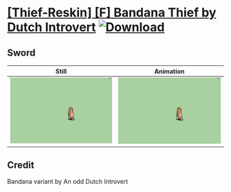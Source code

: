 # [\[Thief-Reskin\] \[F\] Bandana Thief by Dutch Introvert](./) [![Download](https://img.shields.io/badge/Download--red?style=social&logo=github)](https://minhaskamal.github.io/DownGit/#/home?url=https://github.com/Klokinator/FE-Repo/tree/main/Battle%20Animations%2FInfantry%20-%20(Swd)%20Thieves%2C%20Rogues%2C%20Assassins%2F%5BThief-Reskin%5D%20%5BF%5D%20Bandana%20Thief%20by%20Dutch%20Introvert%2F1.%20Sword)

## Sword

| Still | Animation |
| :---: | :-------: |
| ![Sword still](./Sword_000.png) | ![Sword](./Sword.gif) |

## Credit

Bandana variant by An odd Dutch Introvert
